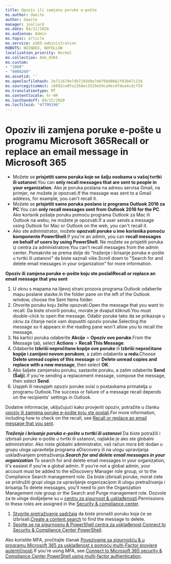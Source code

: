 ```yaml
---
title: Opoziv ili zamjena poruke e-pošte
ms.author: daeite
author: daeite
manager: joallard
ms.date: 04/21/2020
ms.audience: Admin
ms.topic: article
ms.service: o365-administration
ROBOTS: NOINDEX, NOFOLLOW
localization_priority: Normal
ms.collection: Adm_O365
ms.custom:
- "1860"
- "9000260"
ms.assetid: ''
ms.openlocfilehash: 2e711679e7db7293d9e7e6f68d0662f03047c23d
ms.sourcegitcommit: c6692ce0fa1358ec3529e59ca0ecdfdea4cdc759
ms.translationtype: MT
ms.contentlocale: hr-HR
ms.lasthandoff: 09/15/2020
ms.locfileid: "47799196"
---
```

# <a name="recall-or-replace-an-email-message-in-microsoft-365"></a><span data-ttu-id="97388-102">Opoziv ili zamjena poruke e-pošte u programu Microsoft 365</span><span class="sxs-lookup"><span data-stu-id="97388-102">Recall or replace an email message in Microsoft 365</span></span>

- <span data-ttu-id="97388-103">Možete se **prisjetiti samo poruka koje se šalju osobama u vašoj tvrtki ili ustanovi**.</span><span class="sxs-lookup"><span data-stu-id="97388-103">You can **only recall messages that are sent to people in your organization**.</span></span> <span data-ttu-id="97388-104">Ako je poruka poslana na adresu servisa Gmail, na primjer, ne možete je opozvati.</span><span class="sxs-lookup"><span data-stu-id="97388-104">If the message was sent to a Gmail address, for example, you can't recall it.</span></span>
- <span data-ttu-id="97388-105">Možete se **prisjetiti samo poruka poslane iz programa Outlook 2016 za PC**.</span><span class="sxs-lookup"><span data-stu-id="97388-105">You can **only recall messages sent from Outlook 2016 for the PC**.</span></span> <span data-ttu-id="97388-106">Ako korisnik pošalje poruku pomoću programa Outlook za Mac ili Outlook na webu, ne možete je opozvati.</span><span class="sxs-lookup"><span data-stu-id="97388-106">If a user sends a message using Outlook for Mac or Outlook on the web, you can't recall it.</span></span>
- <span data-ttu-id="97388-107">Ako ste administrator, možete **opozvati poruke u ime korisnika pomoću komponente PowerShell**.</span><span class="sxs-lookup"><span data-stu-id="97388-107">If you're an admin, you can **recall messages on behalf of users by using PowerShell**.</span></span> <span data-ttu-id="97388-108">Ne možete se prisjetiti poruka iz centra za administratore.</span><span class="sxs-lookup"><span data-stu-id="97388-108">You can't recall messages from the admin center.</span></span> <span data-ttu-id="97388-109">Pomaknite se prema dolje do "traženje i brisanje poruka e-pošte u tvrtki ili ustanovi" da biste saznali više.</span><span class="sxs-lookup"><span data-stu-id="97388-109">Scroll down to "Search for and delete email messages in your organization" for more information.</span></span>

<span data-ttu-id="97388-110">**Opoziv ili zamjena poruke e-pošte koju ste poslali**</span><span class="sxs-lookup"><span data-stu-id="97388-110">**Recall or replace an email message that you sent**</span></span>

1. <span data-ttu-id="97388-111">U oknu s mapama na lijevoj strani prozora programa Outlook odaberite mapu poslane stavke.</span><span class="sxs-lookup"><span data-stu-id="97388-111">In the folder pane on the left of the Outlook window, choose the Sent Items folder.</span></span>
2. <span data-ttu-id="97388-112">Otvorite poruku koju želite opozvati.</span><span class="sxs-lookup"><span data-stu-id="97388-112">Open the message that you want to recall.</span></span> <span data-ttu-id="97388-113">Da biste otvorili poruku, morate je dvaput kliknuti.</span><span class="sxs-lookup"><span data-stu-id="97388-113">You must double-click to open the message.</span></span> <span data-ttu-id="97388-114">Odabir poruke tako da se prikazuje u oknu za čitanje neće vam dopustiti opoziv poruke.</span><span class="sxs-lookup"><span data-stu-id="97388-114">Selecting the message so it appears in the reading pane won't allow you to recall the message.</span></span>
3. <span data-ttu-id="97388-115">Na kartici poruka odaberite **Akcije**  >  **Opoziv ove poruke**.</span><span class="sxs-lookup"><span data-stu-id="97388-115">From the Message tab, select **Actions** > **Recall This Message**.</span></span>
4. <span data-ttu-id="97388-116">Odaberite **Izbriši nepročitane kopije ove poruke** ili **Izbriši nepročitane kopije i zamijeni novom porukom**, a zatim odaberite **u redu**.</span><span class="sxs-lookup"><span data-stu-id="97388-116">Choose **Delete unread copies of this message** or **Delete unread copies and replace with a new message**, then select **OK**.</span></span>
5. <span data-ttu-id="97388-117">Ako šaljete zamjensku poruku, sastavite poruku, a zatim odaberite **Send (Šalji**).</span><span class="sxs-lookup"><span data-stu-id="97388-117">If you're sending a replacement message, compose the message, then select **Send**.</span></span>
6. <span data-ttu-id="97388-118">Uspjeh ili neuspjeh opoziv poruke ovisi o postavkama primatelja u programu Outlook.</span><span class="sxs-lookup"><span data-stu-id="97388-118">The success or failure of a message recall depends on the recipients' settings in Outlook.</span></span>

<span data-ttu-id="97388-119">Dodatne informacije, uključujući kako provjeriti opoziv, potražite u članku [opoziv ili zamjena poruke e-pošte koju ste poslali](https://support.office.com/article/35027f88-d655-4554-b4f8-6c0729a723a0).</span><span class="sxs-lookup"><span data-stu-id="97388-119">For more information, including how to check on the recall, see [Recall or replace an email message that you sent](https://support.office.com/article/35027f88-d655-4554-b4f8-6c0729a723a0).</span></span>

<span data-ttu-id="97388-120">***Traženje i brisanje poruka e-pošte u tvrtki ili ustanovi*** Da biste potražili i izbrisali poruke e-pošte u tvrtki ili ustanovi, najlakše je ako ste globalni administrator. Ako niste globalni administrator, vaš račun mora biti dodan u grupu uloga upravitelja programa eDiscovery ili na ulogu upravljanja usklađivanjem pretraživanja.</span><span class="sxs-lookup"><span data-stu-id="97388-120">***Search for and delete email messages in your organization*** To search for and delete email messages in your organization, it's easiest if you're a global admin. If you're not a global admin, your account must be added to the eDiscovery Manager role group, or to the Compliance Search management role.</span></span> <span data-ttu-id="97388-121">Da biste izbrisali poruke, morat ćete se pridružiti grupi uloga za upravljanje organizacijom ili ulogu pretraživanja i brisanja.</span><span class="sxs-lookup"><span data-stu-id="97388-121">To delete messages, you'll need to join the Organization Management role group or the Search and Purge management role.</span></span> <span data-ttu-id="97388-122">Dozvole za te uloge dodijeljene su u [centru za sigurnost & usklađenosti](https://protection.office.com/).</span><span class="sxs-lookup"><span data-stu-id="97388-122">Permissions to these roles are assigned in the [Security & compliance center](https://protection.office.com/).</span></span>

1. <span data-ttu-id="97388-123">[Stvorite pretraživanje sadržaja](https://docs.microsoft.com/microsoft-365/compliance/content-search) da biste pronašli poruku koja će se izbrisati.</span><span class="sxs-lookup"><span data-stu-id="97388-123">[Create a content search](https://docs.microsoft.com/microsoft-365/compliance/content-search) to find the message to delete.</span></span>
2. <span data-ttu-id="97388-124">[Spojite se na sigurnosnu & PowerShell centra za usklađenost](https://docs.microsoft.com/powershell/exchange/office-365-scc/connect-to-scc-powershell/connect-to-scc-powershell?view=exchange-ps).</span><span class="sxs-lookup"><span data-stu-id="97388-124">[Connect to Security & Compliance Center PowerShell](https://docs.microsoft.com/powershell/exchange/office-365-scc/connect-to-scc-powershell/connect-to-scc-powershell?view=exchange-ps).</span></span> 

<span data-ttu-id="97388-125">Ako koristite MFA, pročitajte članak [Povezivanje sa sigurnošću & u programu Microsoft 365 za usklađenost s pomoću multi-Factor provjere autentičnosti](https://docs.microsoft.com/powershell/exchange/office-365-scc/connect-to-scc-powershell/mfa-connect-to-scc-powershell?view=exchange-ps).</span><span class="sxs-lookup"><span data-stu-id="97388-125">If you're using MFA, see [Connect to Microsoft 365 security & Compliance Center PowerShell using multi-factor authentication](https://docs.microsoft.com/powershell/exchange/office-365-scc/connect-to-scc-powershell/mfa-connect-to-scc-powershell?view=exchange-ps).</span></span> 
